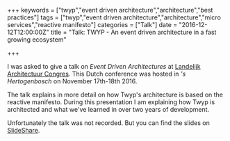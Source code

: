 +++
keywords = ["twyp","event driven architecture","architecture","best practices"]
tags = ["twyp","event driven architecture","architecture","micro services","reactive manifesto"]
categories = ["Talk"]
date = "2016-12-12T12:00:00Z"
title = "Talk: TWYP - An event driven architecture in a fast growing ecosystem"

+++

I was asked to give a talk on *Event Driven Architectures* at [Landelijk Architectuur Congres](http://www.laccongres.nl/).
 This Dutch conference was hosted in _'s Hertogenbosch_ on November 17th-18th 2016.

The talk explains in more detail on how Twyp's architecture is based on the reactive manifesto.
During this presentation I am explaining how Twyp is architected and what we've learned in over two years of development.

Unfortunately the talk was not recorded. But you can find the slides on [SlideShare](https://www.slideshare.net/SanderdeGroot3/twyp-an-event-driven-architecture-in-a-fast-growing-ecosystem).